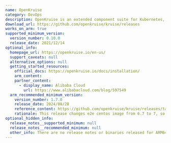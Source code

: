 ```yaml
---
name: OpenKruise
category: DevOps
description: OpenKruise is an extended component suite for Kubernetes, which mainly focuses on application automations, such as deployment, upgrade, ops and availability protection.
download_url: https://github.com/openkruise/kruise/releases
works_on_arm: true
supported_minimum_version:
  version_number: 0.10.0
  release_date: 2021/12/14
optional_info:
  homepage_url: https://openkruise.io/en-us/
  support_caveats: null
  alternative_options: null
  getting_started_resources:
    official_docs: https://openkruise.io/docs/installation/
    arm_content:
    partner_content:
      - display_name: Alibaba Cloud
        url: https://www.alibabacloud.com/blog/597549
  arm_recommended_minimum_version:
    version_number: 1.7.0
    release_date: 2024/08/28
    reference_content: https://github.com/openkruise/kruise/releases/tag/v1.7.0
    rationale: This release changes e2e centos image from 6.7 to 7, so that e2e can work on arm node. This release also introduces major enhancements across CloneSet, SidecarSet, StatefulSet, and ImagePullJob. CloneSet now always recreates pods when volumeClaimTemplates change. Kubernetes dependency is bumped to 1.28, with compatibility retained down to 1.18. SidecarSet adds native support for K8s 1.28 Sidecar Containers with improved lifecycle handling. ImagePullJob supports credential provider plugins like AWS. Advanced StatefulSet gains start ordinal support and pod index labels. Additional features include webhook CA injection via cert-manager, cri-docker.sock support in kruise-daemon, and structured logging. Performance is boosted via SidecarSet controller optimizations and reduced Pod update conflicts.
optional_hidden_info:
  release_notes__supported_minimum: null
  release_notes__recommended_minimum: null
  other_info: There are no release notes or binaries released for ARM64. To install minimum version, OpenKruise requires Kubernetes 1.18+ version.
---
```

